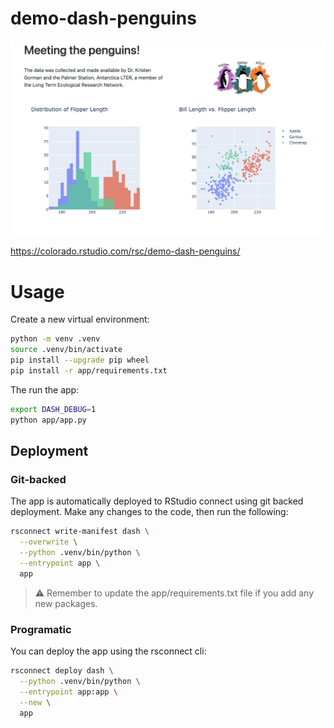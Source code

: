 # demo-dash-penguins

![](./imgs/screenshot.png)

<https://colorado.rstudio.com/rsc/demo-dash-penguins/>

# Usage

Create a new virtual environment:

```bash
python -m venv .venv
source .venv/bin/activate
pip install --upgrade pip wheel
pip install -r app/requirements.txt
```

The run the app:

```bash
export DASH_DEBUG=1
python app/app.py
```

## Deployment

### Git-backed

The app is automatically deployed to RStudio connect using git backed deployment. Make any changes to the code, then run the following:

```bash
rsconnect write-manifest dash \
  --overwrite \
  --python .venv/bin/python \
  --entrypoint app \
  app
```

> ⚠️ Remember to update the app/requirements.txt file if you add any new packages.

### Programatic

You can deploy the app using the rsconnect cli:

```bash
rsconnect deploy dash \
  --python .venv/bin/python \
  --entrypoint app:app \
  --new \
  app
```
